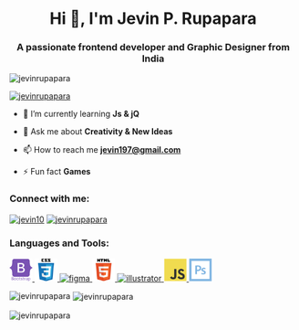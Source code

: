 <h1 align="center">Hi 👋, I'm Jevin P. Rupapara</h1>
<h3 align="center">A passionate frontend developer and Graphic Designer from India</h3>

<p align="left"> <img src="https://komarev.com/ghpvc/?username=jevinrupapara&label=Profile%20views&color=0e75b6&style=flat" alt="jevinrupapara" /> </p>

<p align="left"> <a href="https://github.com/ryo-ma/github-profile-trophy"><img src="https://github-profile-trophy.vercel.app/?username=jevinrupapara" alt="jevinrupapara" /></a> </p>

- 🌱 I’m currently learning **Js & jQ**

- 💬 Ask me about **Creativity & New Ideas**

- 📫 How to reach me **jevin197@gmail.com**

- ⚡ Fun fact **Games**

<h3 align="left">Connect with me:</h3>
<p align="left">
<a href="https://codepen.io/jevin10" target="blank"><img align="center" src="https://raw.githubusercontent.com/rahuldkjain/github-profile-readme-generator/master/src/images/icons/Social/codepen.svg" alt="jevin10" height="30" width="40" /></a>
<a href="https://linkedin.com/in/jevinrupapara" target="blank"><img align="center" src="https://raw.githubusercontent.com/rahuldkjain/github-profile-readme-generator/master/src/images/icons/Social/linked-in-alt.svg" alt="jevinrupapara" height="30" width="40" /></a>
</p>

<h3 align="left">Languages and Tools:</h3>
<p align="left"> <a href="https://getbootstrap.com" target="_blank" rel="noreferrer"> <img src="https://raw.githubusercontent.com/devicons/devicon/master/icons/bootstrap/bootstrap-plain-wordmark.svg" alt="bootstrap" width="40" height="40"/> </a> <a href="https://www.w3schools.com/css/" target="_blank" rel="noreferrer"> <img src="https://raw.githubusercontent.com/devicons/devicon/master/icons/css3/css3-original-wordmark.svg" alt="css3" width="40" height="40"/> </a> <a href="https://www.figma.com/" target="_blank" rel="noreferrer"> <img src="https://www.vectorlogo.zone/logos/figma/figma-icon.svg" alt="figma" width="40" height="40"/> </a> <a href="https://www.w3.org/html/" target="_blank" rel="noreferrer"> <img src="https://raw.githubusercontent.com/devicons/devicon/master/icons/html5/html5-original-wordmark.svg" alt="html5" width="40" height="40"/> </a> <a href="https://www.adobe.com/in/products/illustrator.html" target="_blank" rel="noreferrer"> <img src="https://www.vectorlogo.zone/logos/adobe_illustrator/adobe_illustrator-icon.svg" alt="illustrator" width="40" height="40"/> </a> <a href="https://developer.mozilla.org/en-US/docs/Web/JavaScript" target="_blank" rel="noreferrer"> <img src="https://raw.githubusercontent.com/devicons/devicon/master/icons/javascript/javascript-original.svg" alt="javascript" width="40" height="40"/> </a> <a href="https://www.photoshop.com/en" target="_blank" rel="noreferrer"> <img src="https://raw.githubusercontent.com/devicons/devicon/master/icons/photoshop/photoshop-line.svg" alt="photoshop" width="40" height="40"/> </a> </p>

<p><img align="left" src="https://github-readme-stats.vercel.app/api/top-langs?username=jevinrupapara&show_icons=true&locale=en&layout=compact" alt="jevinrupapara" /></p>

<p>&nbsp;<img align="center" src="https://github-readme-stats.vercel.app/api?username=jevinrupapara&show_icons=true&locale=en" alt="jevinrupapara" /></p>

<p><img align="center" src="https://github-readme-streak-stats.herokuapp.com/?user=jevinrupapara&" alt="jevinrupapara" /></p>
